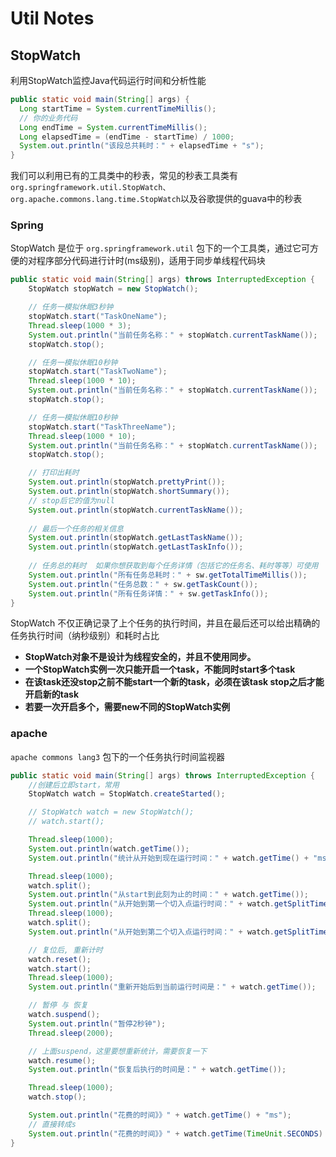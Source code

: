 # Util Notes

## StopWatch

利用StopWatch监控Java代码运行时间和分析性能

```java
public static void main(String[] args) {
  Long startTime = System.currentTimeMillis();
  // 你的业务代码
  Long endTime = System.currentTimeMillis();
  Long elapsedTime = (endTime - startTime) / 1000;
  System.out.println("该段总共耗时：" + elapsedTime + "s");
}
```

我们可以利用已有的工具类中的秒表，常见的秒表工具类有 `org.springframework.util.StopWatch、org.apache.commons.lang.time.StopWatch`以及谷歌提供的guava中的秒表

### Spring

StopWatch 是位于 `org.springframework.util` 包下的一个工具类，通过它可方便的对程序部分代码进行计时(ms级别)，适用于同步单线程代码块

```java
public static void main(String[] args) throws InterruptedException {
    StopWatch stopWatch = new StopWatch();

    // 任务一模拟休眠3秒钟
    stopWatch.start("TaskOneName");
    Thread.sleep(1000 * 3);
    System.out.println("当前任务名称：" + stopWatch.currentTaskName());
    stopWatch.stop();

    // 任务一模拟休眠10秒钟
    stopWatch.start("TaskTwoName");
    Thread.sleep(1000 * 10);
    System.out.println("当前任务名称：" + stopWatch.currentTaskName());
    stopWatch.stop();

    // 任务一模拟休眠10秒钟
    stopWatch.start("TaskThreeName");
    Thread.sleep(1000 * 10);
    System.out.println("当前任务名称：" + stopWatch.currentTaskName());
    stopWatch.stop();

    // 打印出耗时
    System.out.println(stopWatch.prettyPrint());
    System.out.println(stopWatch.shortSummary());
    // stop后它的值为null
    System.out.println(stopWatch.currentTaskName()); 
    
    // 最后一个任务的相关信息
    System.out.println(stopWatch.getLastTaskName());
    System.out.println(stopWatch.getLastTaskInfo());
    
    // 任务总的耗时  如果你想获取到每个任务详情（包括它的任务名、耗时等等）可使用
    System.out.println("所有任务总耗时：" + sw.getTotalTimeMillis());
    System.out.println("任务总数：" + sw.getTaskCount());
    System.out.println("所有任务详情：" + sw.getTaskInfo());
}
```

StopWatch 不仅正确记录了上个任务的执行时间，并且在最后还可以给出精确的任务执行时间（纳秒级别）和耗时占比

- **StopWatch对象不是设计为线程安全的，并且不使用同步。**
- **一个StopWatch实例一次只能开启一个task，不能同时start多个task**
- **在该task还没stop之前不能start一个新的task，必须在该task stop之后才能开启新的task**
- **若要一次开启多个，需要new不同的StopWatch实例**

### apache

`apache commons lang3` 包下的一个任务执行时间监视器

```java
public static void main(String[] args) throws InterruptedException {
    //创建后立即start，常用
    StopWatch watch = StopWatch.createStarted();

    // StopWatch watch = new StopWatch();
    // watch.start();

    Thread.sleep(1000);
    System.out.println(watch.getTime());
    System.out.println("统计从开始到现在运行时间：" + watch.getTime() + "ms");

    Thread.sleep(1000);
    watch.split();
    System.out.println("从start到此刻为止的时间：" + watch.getTime());
    System.out.println("从开始到第一个切入点运行时间：" + watch.getSplitTime());
    Thread.sleep(1000);
    watch.split();
    System.out.println("从开始到第二个切入点运行时间：" + watch.getSplitTime());

    // 复位后, 重新计时
    watch.reset();
    watch.start();
    Thread.sleep(1000);
    System.out.println("重新开始后到当前运行时间是：" + watch.getTime());

    // 暂停 与 恢复
    watch.suspend();
    System.out.println("暂停2秒钟");
    Thread.sleep(2000);

    // 上面suspend，这里要想重新统计，需要恢复一下
    watch.resume();
    System.out.println("恢复后执行的时间是：" + watch.getTime());

    Thread.sleep(1000);
    watch.stop();

    System.out.println("花费的时间》》" + watch.getTime() + "ms");
    // 直接转成s
    System.out.println("花费的时间》》" + watch.getTime(TimeUnit.SECONDS) + "s");
}
```
























